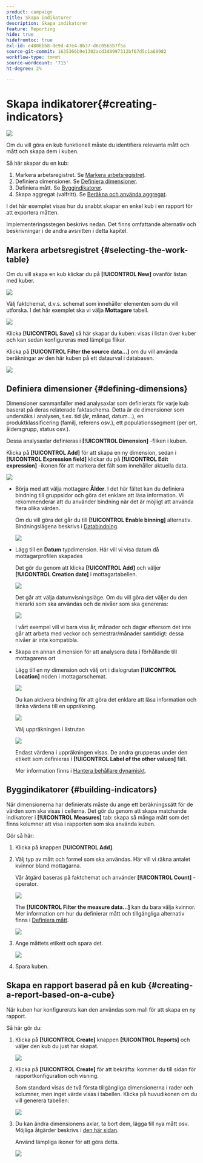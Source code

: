 ```yaml
---
product: campaign
title: Skapa indikatorer
description: Skapa indikatorer
feature: Reporting
hide: true
hidefromtoc: true
exl-id: e4806bb8-de9d-47e4-8b37-d6c0565b7f5a
source-git-commit: 1635366b9e1302acd3d8997312bf07d5c1a68982
workflow-type: tm+mt
source-wordcount: '715'
ht-degree: 2%

---
```


# Skapa indikatorer{#creating-indicators}

![](../../assets/common.svg)

Om du vill göra en kub funktionell måste du identifiera relevanta mått och mått och skapa dem i kuben.

Så här skapar du en kub:

1. Markera arbetsregistret. Se [Markera arbetsregistret](#selecting-the-work-table).
1. Definiera dimensioner. Se [Definiera dimensioner](#defining-dimensions).
1. Definiera mått. Se [Byggindikatorer](#building-indicators).
1. Skapa aggregat (valfritt). Se [Beräkna och använda aggregat](../../reporting/using/concepts-and-methodology.md#calculating-and-using-aggregates).

I det här exemplet visas hur du snabbt skapar en enkel kub i en rapport för att exportera måtten.

Implementeringsstegen beskrivs nedan. Det finns omfattande alternativ och beskrivningar i de andra avsnitten i detta kapitel.

## Markera arbetsregistret {#selecting-the-work-table}

Om du vill skapa en kub klickar du på **[!UICONTROL New]** ovanför listan med kuber.

![](assets/s_advuser_cube_create.png)

Välj faktchemat, d.v.s. schemat som innehåller elementen som du vill utforska. I det här exemplet ska vi välja **Mottagare** tabell.

![](assets/s_advuser_cube_wz_02.png)

Klicka **[!UICONTROL Save]** så här skapar du kuben: visas i listan över kuber och kan sedan konfigureras med lämpliga flikar.

Klicka på **[!UICONTROL Filter the source data...]** om du vill använda beräkningar av den här kuben på ett dataurval i databasen.

![](assets/s_advuser_cube_wz_03.png)

## Definiera dimensioner {#defining-dimensions}

Dimensioner sammanfaller med analysaxlar som definierats för varje kub baserat på deras relaterade faktaschema. Detta är de dimensioner som undersöks i analysen, t.ex. tid (år, månad, datum...), en produktklassificering (familj, referens osv.), ett populationssegment (per ort, åldersgrupp, status osv.).

Dessa analysaxlar definieras i **[!UICONTROL Dimension]** -fliken i kuben.

Klicka på **[!UICONTROL Add]** för att skapa en ny dimension, sedan i **[!UICONTROL Expression field]** klickar du på **[!UICONTROL Edit expression]** -ikonen för att markera det fält som innehåller aktuella data.

![](assets/s_advuser_cube_wz_04.png)

* Börja med att välja mottagare **Ålder**. I det här fältet kan du definiera bindning till gruppsidor och göra det enklare att läsa information. Vi rekommenderar att du använder bindning när det är möjligt att använda flera olika värden.

   Om du vill göra det går du till **[!UICONTROL Enable binning]** alternativ. Bindningslägena beskrivs i [Databindning](../../reporting/using/concepts-and-methodology.md#data-binning).

   ![](assets/s_advuser_cube_wz_05.png)

* Lägg till en **Datum** typdimension. Här vill vi visa datum då mottagarprofilen skapades

   Det gör du genom att klicka **[!UICONTROL Add]** och väljer **[!UICONTROL Creation date]** i mottagartabellen.

   ![](assets/s_advuser_cube_wz_06.png)

   Det går att välja datumvisningsläge. Om du vill göra det väljer du den hierarki som ska användas och de nivåer som ska genereras:

   ![](assets/s_advuser_cube_wz_07.png)

   I vårt exempel vill vi bara visa år, månader och dagar eftersom det inte går att arbeta med veckor och semestrar/månader samtidigt: dessa nivåer är inte kompatibla.

* Skapa en annan dimension för att analysera data i förhållande till mottagarens ort

   Lägg till en ny dimension och välj ort i dialogrutan **[!UICONTROL Location]** noden i mottagarschemat.

   ![](assets/s_advuser_cube_wz_08.png)

   Du kan aktivera bindning för att göra det enklare att läsa information och länka värdena till en uppräkning.

   ![](assets/s_advuser_cube_wz_09.png)

   Välj uppräkningen i listrutan

   ![](assets/s_advuser_cube_wz_10.png)

   Endast värdena i uppräkningen visas. De andra grupperas under den etikett som definieras i **[!UICONTROL Label of the other values]** fält.

   Mer information finns i [Hantera behållare dynamiskt](../../reporting/using/concepts-and-methodology.md#dynamically-managing-bins).

## Byggindikatorer {#building-indicators}

När dimensionerna har definierats måste du ange ett beräkningssätt för de värden som ska visas i cellerna. Det gör du genom att skapa matchande indikatorer i **[!UICONTROL Measures]** tab: skapa så många mått som det finns kolumner att visa i rapporten som ska använda kuben.

Gör så här:

1. Klicka på knappen **[!UICONTROL Add]**.
1. Välj typ av mått och formel som ska användas. Här vill vi räkna antalet kvinnor bland mottagarna.

   Vår åtgärd baseras på faktchemat och använder **[!UICONTROL Count]** -operator.

   ![](assets/s_advuser_cube_wz_11.png)

   The **[!UICONTROL Filter the measure data...]** kan du bara välja kvinnor. Mer information om hur du definierar mått och tillgängliga alternativ finns i [Definiera mått](../../reporting/using/concepts-and-methodology.md#defining-measures).

   ![](assets/s_advuser_cube_wz_12.png)

1. Ange måttets etikett och spara det.

   ![](assets/s_advuser_cube_wz_13.png)

1. Spara kuben.

## Skapa en rapport baserad på en kub {#creating-a-report-based-on-a-cube}

När kuben har konfigurerats kan den användas som mall för att skapa en ny rapport.

Så här gör du:

1. Klicka på **[!UICONTROL Create]** knappen **[!UICONTROL Reports]** och väljer den kub du just har skapat.

   ![](assets/s_advuser_cube_wz_14.png)

1. Klicka på **[!UICONTROL Create]** för att bekräfta: kommer du till sidan för rapportkonfiguration och visning.

   Som standard visas de två första tillgängliga dimensionerna i rader och kolumner, men inget värde visas i tabellen. Klicka på huvudikonen om du vill generera tabellen:

   ![](assets/s_advuser_cube_wz_15.png)

1. Du kan ändra dimensionens axlar, ta bort dem, lägga till nya mått osv. Möjliga åtgärder beskrivs i [den här sidan](../../reporting/using/using-cubes-to-explore-data.md).

   Använd lämpliga ikoner för att göra detta.

   ![](assets/s_advuser_cube_wz_16.png)
